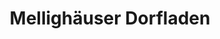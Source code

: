 ---
title: "Mellighäuser Dorfladen"
url: /mellinghausen/mellighaeuser-dorfladen/
shop: Lebensmittel
---